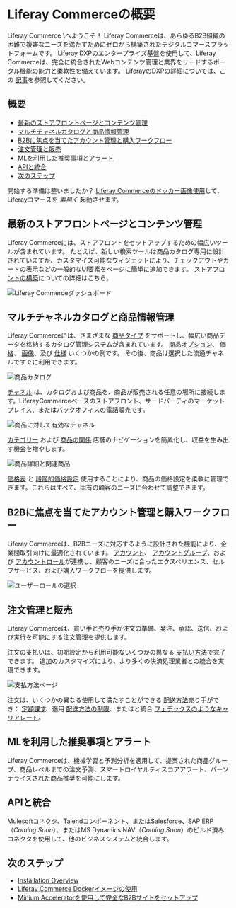 # Liferay Commerceの概要

Liferay Commerce \へようこそ！ Liferay Commerceは、あらゆるB2B組織の困難で複雑なニーズを満たすためにゼロから構築されたデジタルコマースプラットフォームです。 Liferay DXPのエンタープライズ基盤を使用して、Liferay Commerceは、完全に統合されたWebコンテンツ管理と業界をリードするポータル機能の能力と柔軟性を備えています。 LiferayのDXPの詳細については、この [記事](https://help.liferay.com/hc/en-us/articles/360028818552-Introduction-to-The-Liferay-Distinction)を参照してください。

## 概要

  - [最新のストアフロントページとコンテンツ管理](#modern-storefront-pages-and-content-management)
  - [マルチチャネルカタログと商品情報管理](#multi-channel-catalog-and-product-information-management)
  - [B2Bに焦点を当てたアカウント管理と購入ワークフロー](#b2b-focused-account-management-and-purchasing-workflow)
  - [注文管理と販売](#order-management-and-sales)
  - [MLを利用した推奨事項とアラート](#ml-powered-recommendations-and-alerts)
  - [APIと統合](#apis-and-integrations)
  - [次のステップ](#next-steps)

開始する準備は整いましたか？ [Liferay Commerceのドッカー画像使用](../installation-and-upgrades/using-the-liferay-commerce-docker-image.md)して、Liferayコマースを *素早く* 起動させます。

## 最新のストアフロントページとコンテンツ管理

Liferay Commerceには、ストアフロントをセットアップするための幅広いツールが含まれています。 たとえば、新しい検索ツールは商品カタログ専用に設計されていますが、カスタマイズ可能なウィジェットにより、チェックアウトやカートの表示などの一般的なUI要素をページに簡単に追加できます。 [ストアフロントの構築](../creating-store-content/creating-your-storefront.md)についての詳細はこちら。

![Liferay Commerceダッシュボード](./introduction-to-liferay-commerce/images/01.png)

## マルチチャネルカタログと商品情報管理

Liferay Commerceには、さまざまな [商品タイプ](../managing-a-catalog/creating-and-managing-products/product-types/introduction-to-product-types.md) をサポートし、幅広い商品データを格納するカタログ管理システムが含まれています。 [商品オプション](../managing-a-catalog/creating-and-managing-products/products/customizing-your-product-with-product-options.md)、 [価格](../managing-a-catalog/managing-price/introduction-to-product-pricing-methods.md)、 [画像](../managing-a-catalog/creating-and-managing-products/products/product-images.md)、及び [仕様](../managing-a-catalog/creating-and-managing-products/products/specifications.md) いくつかの例です。 その後、商品は選択した流通チャネルですぐに利用できます。

![商品カタログ](./introduction-to-liferay-commerce/images/02.png)

[チャネル](../managing-a-catalog/creating-and-managing-products/channels/introduction-to-channels.md) は、カタログおよび商品を、商品が販売される任意の場所に接続します。LiferayCommerceベースのストアフロント、サードパーティのマーケットプレイス、またはバックオフィスの電話販売です。

![商品に対して有効なチャネル](./introduction-to-liferay-commerce/images/03.png)

[カテゴリー](../managing-a-catalog/creating-and-managing-products/products/organizing-your-catalog-with-product-categories.md) および [商品の関係](../managing-a-catalog/creating-and-managing-products/products/related-products-up-sells-and-cross-sells.md) 店舗のナビゲーションを簡素化し、収益を生み出す機会を増やします。

![商品詳細と関連商品](./introduction-to-liferay-commerce/images/04.png)

[価格表](../managing-a-catalog/managing-price/creating-a-price-list.md) と [段階的価格設定](../managing-a-catalog/managing-price/adding-tiered-pricing.md) 使用することにより、商品の価格設定を柔軟に管理できます。これらはすべて、固有の顧客のニーズに合わせて調整できます。

## B2Bに焦点を当てたアカウント管理と購入ワークフロー

Liferay Commerceは、B2Bニーズに対応するように設計された機能により、企業間取引向けに最適化されています。 [アカウント](../account-management/introduction-to-accounts.md)、 [アカウントグループ](../account-management/creating-a-new-account-group.md)、および [アカウントロール](../account-management/account-roles.md)が連携し、顧客のニーズに合ったエクスペリエンス、セルフサービス、および購入ワークフローを提供します。

![ユーザーロールの選択](./introduction-to-liferay-commerce/images/05.png)

## 注文管理と販売

Liferay Commerceは、買い手と売り手が注文の準備、発注、承認、送信、および実行を可能にする注文管理を提供します。

注文の支払いは、初期設定から利用可能ないくつかの異なる [支払い方法](../store-administration/configuring-payment-methods/managing-payment-methods.md)で完了できます。 追加のカスタマイズにより、より多くの決済処理業者との統合を実現できます。

![支払方法ページ](./introduction-to-liferay-commerce/images/06.png)

注文は、いくつかの異なる使用して満たすことができる [配送方法](../store-administration/configuring-shipping-methods/shipping-method-reference.md)売り手ができ： [定額課す](../store-administration/configuring-shipping-methods/using-the-flat-rate-shipping-method.md)、適用 [配送方法の制限](../store-administration/configuring-shipping-methods/applying-shipping-method-restrictions.md)、またはと統合 [フェデックスのようなキャリアレート](../store-administration/configuring-shipping-methods/using-the-fedex-shipping-method.md)。

## MLを利用した推奨事項とアラート

Liferay Commerceは、機械学習と予測分析を適用して、提案された商品グループ、商品レベルまでの注文予測、スマートロイヤルティスコアアラート、パーソナライズされた商品推奨を可能にします。

## APIと統合

Mulesoftコネクタ、Talendコンポーネント、またはSalesforce、SAP ERP（*Coming Soon*）、またはMS Dynamics NAV（*Coming Soon*）のビルド済みコネクタを使用して、他のビジネスシステムと統合します。

## 次のステップ

  - [Installation Overview](../installation-and-upgrades/installation-overview.md)
  - [Liferay Commerce Dockerイメージの使用](../installation-and-upgrades/using-the-liferay-commerce-docker-image.md)
  - [Minium Acceleratorを使用して完全なB2Bサイトをセットアップ](../starting-a-store/using-the-minium-accelerator-to-jump-start-your-b2b-store.md)
